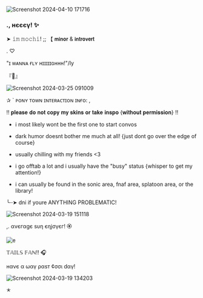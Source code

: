 
![Screenshot 2024-04-10 171716](https://github.com/mochitails/mochitails/assets/162510444/10795b4f-87ba-40e9-b2b5-c2222591cd88)

### ., нєєєγ! ✨

➤ 𝚒𝚖 𝚖𝚘𝚌𝚑𝚒! ;; 【 𝗺𝗶𝗻𝗼𝗿 & 𝗶𝗻𝘁𝗿𝗼𝘃𝗲𝗿𝘁 

.                           ♡

"ɪ ᴡᴀɴɴᴀ ғʟʏ ʜɪɪɪɪɪɢʜʜʜ!"/ly

『🍻』

![Screenshot 2024-03-25 091009](https://github.com/mochitails/mochitails/assets/162510444/95e80687-bd13-4257-bdbf-5760b87953c0)

✰ ` ᴘᴏɴʏ ᴛᴏᴡɴ ɪɴᴛᴇʀᴀᴄᴛɪᴏɴ ɪɴғᴏ: ,

!! 𝐩𝐥𝐞𝐚𝐬𝐞 𝐝𝐨 𝐧𝐨𝐭 𝐜𝐨𝐩𝐲 𝐦𝐲 𝐬𝐤𝐢𝐧𝐬 𝐨𝐫 𝐭𝐚𝐤𝐞 𝐢𝐧𝐬𝐩𝐨 {𝐰𝐢𝐭𝐡𝐨𝐮𝐭 𝐩𝐞𝐫𝐦𝐢𝐬𝐬𝐢𝐨𝐧} !!

- i most likely wont be the first one to start convos 

- dark humor doesnt bother me much at all! {just dont go over the edge of course}

- usually chilling with my friends <3

- i go offtab a lot and i usually have the "busy" status {whisper to get my attention!}

- i can usually be found in the sonic area, fnaf area, splatoon area, or the library!

╰┈➤ dni if youre ANYTHING PROBLEMATIC!

![Screenshot 2024-03-19 151118](https://github.com/mochitails/mochitails/assets/162510444/107150d9-977d-4b01-bab1-5a2f012a6c38)

,. ανєгαgє sυη єηjσγєг! 🏵️ 

![e](https://github.com/mochitails/mochitails/assets/162510444/642c1a6a-b124-4c06-80bc-45dfb5583d91)

𝕋𝔸𝕀𝕃𝕊 𝔽𝔸ℕ!! 🎧

нανє α ωαγ ραsт ¢σσι dαγ!

![Screenshot 2024-03-19 134203](https://github.com/mochitails/mochitails/assets/162510444/d6173055-c2b6-4672-88ca-b45e474c190f)

✭

<!--
**mochitails/mochitails** is a ✨ _special_ ✨ repository because its `README.md` (this file) appears on your GitHub profile.


